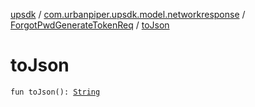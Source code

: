 [upsdk](../../index.md) / [com.urbanpiper.upsdk.model.networkresponse](../index.md) / [ForgotPwdGenerateTokenReq](index.md) / [toJson](./to-json.md)

# toJson

`fun toJson(): `[`String`](https://kotlinlang.org/api/latest/jvm/stdlib/kotlin/-string/index.html)